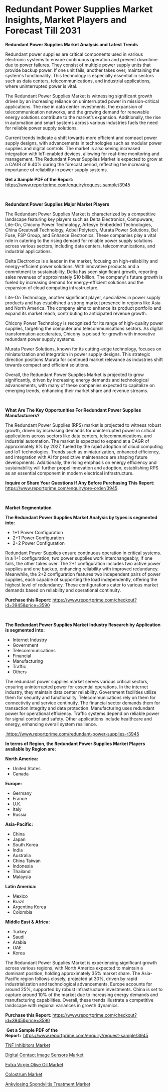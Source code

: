<p><h1>Redundant Power Supplies Market Insights, Market Players and Forecast Till 2031</h1></p><p><strong>Redundant Power Supplies Market Analysis and Latest Trends</strong></p>
<p><p>Redundant power supplies are critical components used in various electronic systems to ensure continuous operation and prevent downtime due to power failures. They consist of multiple power supply units that provide backup power. If one unit fails, another takes over, maintaining the system's functionality. This technology is especially essential in sectors such as data centers, telecommunications, and industrial applications, where uninterrupted power is vital.</p><p>The Redundant Power Supplies Market is witnessing significant growth driven by an increasing reliance on uninterrupted power in mission-critical applications. The rise in data center investments, the expansion of telecommunication networks, and the growing demand for renewable energy solutions contribute to the market’s expansion. Additionally, the rise in automation and smart systems across various industries fuels the need for reliable power supply solutions.</p><p>Current trends indicate a shift towards more efficient and compact power supply designs, with advancements in technologies such as modular power supplies and digital controls. The market is also seeing increased integration with IoT-enabled devices, allowing for real-time monitoring and management. The Redundant Power Supplies Market is expected to grow at a CAGR of 9.40% during the forecast period, reflecting the increasing importance of reliability in power supply systems.</p></p>
<p><strong>Get a Sample PDF of the Report:&nbsp;</strong> <a href="https://www.reportprime.com/enquiry/request-sample/3945?utm_campaign=1091&utm_medium=2&utm_source=Github&utm_content=ia&utm_term=15112024&utm_id=redundant-power-supplies">https://www.reportprime.com/enquiry/request-sample/3945</a></p>
<p>&nbsp;</p>
<p><strong>Redundant Power Supplies Major Market Players</strong></p>
<p><p>The Redundant Power Supplies Market is characterized by a competitive landscape featuring key players such as Delta Electronics, Compuware, Lite-On, Chicony Power Technology, Artesyn Embedded Technologies, China Greatwall Technology, Acbel Polytech, Murata Power Solutions, Bel Fuse, FSP Group, and Enhance Electronics. These companies play a vital role in catering to the rising demand for reliable power supply solutions across various sectors, including data centers, telecommunications, and industrial applications.</p><p>Delta Electronics is a leader in the market, focusing on high-reliability and energy-efficient power solutions. With innovative products and a commitment to sustainability, Delta has seen significant growth, reporting sales revenues of approximately $10 billion. The company's future growth is fueled by increasing demand for energy-efficient solutions and the expansion of cloud computing infrastructure.</p><p>Lite-On Technology, another significant player, specializes in power supply products and has established a strong market presence in regions like Asia and North America. The company aims to enhance its product portfolio and expand its market reach, contributing to anticipated revenue growth.</p><p>Chicony Power Technology is recognized for its range of high-quality power supplies, targeting the computer and telecommunications sectors. As digital transformation accelerates, Chicony is poised for growth with innovative redundant power supply systems.</p><p>Murata Power Solutions, known for its cutting-edge technology, focuses on miniaturization and integration in power supply designs. This strategic direction positions Murata for continued market relevance as industries shift towards compact and efficient solutions.</p><p>Overall, the Redundant Power Supplies Market is projected to grow significantly, driven by increasing energy demands and technological advancements, with many of these companies expected to capitalize on emerging trends, enhancing their market share and revenue streams.</p></p>
<p>&nbsp;</p>
<p><strong>What Are The Key Opportunities For Redundant Power Supplies Manufacturers?</strong></p>
<p><p>The Redundant Power Supplies (RPS) market is projected to witness robust growth, driven by increasing demands for uninterrupted power in critical applications across sectors like data centers, telecommunications, and industrial automation. The market is expected to expand at a CAGR of approximately 8% by 2027, fueled by the rapid adoption of cloud computing and IoT technologies. Trends such as miniaturization, enhanced efficiency, and integration with AI for predictive maintenance are shaping future developments. Additionally, the rising emphasis on energy efficiency and sustainability will further propel innovation and adoption, establishing RPS as an essential component in modern electrical infrastructure.</p></p>
<p><strong>Inquire or Share Your Questions If Any Before Purchasing This Report:</strong> <a href="https://www.reportprime.com/enquiry/pre-order/3945?utm_campaign=1091&utm_medium=2&utm_source=Github&utm_content=ia&utm_term=15112024&utm_id=redundant-power-supplies">https://www.reportprime.com/enquiry/pre-order/3945</a></p>
<p>&nbsp;</p>
<p><strong>Market Segmentation</strong></p>
<p><strong>The Redundant Power Supplies Market Analysis by types is segmented into:</strong></p>
<p><ul><li>1+1 Power Configuration</li><li>2+1 Power Configuration</li><li>2+2 Power Configuration</li></ul></p>
<p><p>Redundant Power Supplies ensure continuous operation in critical systems. In a 1+1 configuration, two power supplies work interchangeably; if one fails, the other takes over. The 2+1 configuration includes two active power supplies and one backup, enhancing reliability with improved redundancy. Meanwhile, the 2+2 configuration features two independent pairs of power supplies, each capable of supporting the load independently, offering the highest level of redundancy. These configurations cater to various market demands based on reliability and operational continuity.</p></p>
<p><strong>Purchase this Report:&nbsp;</strong><a href="https://www.reportprime.com/checkout?id=3945&price=3590&utm_campaign=1091&utm_medium=2&utm_source=Github&utm_content=ia&utm_term=15112024&utm_id=redundant-power-supplies">https://www.reportprime.com/checkout?id=3945&price=3590</a></p>
<p>&nbsp;</p>
<p><strong>The Redundant Power Supplies Market Industry Research by Application is segmented into:</strong></p>
<p><ul><li>Internet Industry</li><li>Government</li><li>Telecommunications</li><li>Financial</li><li>Manufacturing</li><li>Traffic</li><li>Others</li></ul></p>
<p><p>The redundant power supplies market serves various critical sectors, ensuring uninterrupted power for essential operations. In the internet industry, they maintain data center reliability. Government facilities utilize them for security and functionality. Telecommunications rely on them for connectivity and service continuity. The financial sector demands them for transaction integrity and data protection. Manufacturing uses redundant power for operational efficiency. Traffic systems depend on reliable power for signal control and safety. Other applications include healthcare and energy, enhancing overall system resilience.</p></p>
<p><a href="https://www.reportprime.com/redundant-power-supplies-r3945?utm_campaign=1091&utm_medium=2&utm_source=Github&utm_content=ia&utm_term=15112024&utm_id=redundant-power-supplies">&nbsp;https://www.reportprime.com/redundant-power-supplies-r3945</a></p>
<p><strong>In terms of Region, the Redundant Power Supplies Market Players available by Region are:</strong></p>
<p>
    <p> <strong> North America: </strong>
        <ul>
            <li>United States</li>
            <li>Canada</li>
        </ul>
        </p> 
    <p> <strong> Europe: </strong>
        <ul>
            <li>Germany</li>
            <li>France</li>
            <li>U.K.</li>
            <li>Italy</li>
            <li>Russia</li>
        </ul>
        </p> 
    <p> <strong> Asia-Pacific: </strong>
        <ul>
            <li>China</li>
            <li>Japan</li>
            <li>South Korea</li>
            <li>India</li>
            <li>Australia</li>
            <li>China Taiwan</li>
            <li>Indonesia</li>
            <li>Thailand</li>
            <li>Malaysia</li>
        </ul>
        </p> 
    <p> <strong> Latin America: </strong>
        <ul>
            <li>Mexico</li>
            <li>Brazil</li>
            <li>Argentina Korea</li>
            <li>Colombia</li>
        </ul>
        </p> 
    <p> <strong> Middle East & Africa: </strong>
        <ul>
            <li>Turkey</li>
            <li>Saudi</li>
            <li>Arabia</li>
            <li>UAE</li>
            <li>Korea</li>
        </ul>
    </p>
    </p>
<p><p>The Redundant Power Supplies Market is experiencing significant growth across various regions, with North America expected to maintain a dominant position, holding approximately 35% market share. The Asia-Pacific region follows closely, projected at 30%, driven by rapid industrialization and technological advancements. Europe accounts for around 25%, supported by robust infrastructure investments. China is set to capture around 10% of the market due to increasing energy demands and manufacturing capabilities. Overall, these trends illustrate a competitive landscape with regional variances in growth dynamics.</p></p>
<p><strong>Purchase this Report: </strong><a href="https://www.reportprime.com/checkout?id=3945&price=3590&utm_campaign=1091&utm_medium=2&utm_source=Github&utm_content=ia&utm_term=15112024&utm_id=redundant-power-supplies">https://www.reportprime.com/checkout?id=3945&price=3590</a></p>
<p>&nbsp;<strong>Get a Sample PDF of the Report:&nbsp;&nbsp;</strong><a href="https://www.reportprime.com/enquiry/request-sample/3945?utm_campaign=1091&utm_medium=2&utm_source=Github&utm_content=ia&utm_term=15112024&utm_id=redundant-power-supplies">https://www.reportprime.com/enquiry/request-sample/3945</a></p>
<p><strong></strong></p>
<p><p><a href="https://issuu.com/reportprime-2/docs/tnf-inhibitors-market-size-2030.ppt_28d8e78439100a?utm_campaign=1091&utm_medium=2&utm_source=Github&utm_content=ia&utm_term=15112024&utm_id=redundant-power-supplies">TNF Inhibitors Market</a></p><p><a href="https://github.com/MariaWashington76/Market-Research-Report-List-1/blob/main/digital-contact-image-sensors-market.md?utm_campaign=1091&utm_medium=2&utm_source=Github&utm_content=ia&utm_term=15112024&utm_id=redundant-power-supplies">Digital Contact Image Sensors Market</a></p><p><a href="https://www.linkedin.com/pulse/emerging-trends-extra-virgin-olive-oil-market-detailed-overview-0ufof?utm_campaign=1091&utm_medium=2&utm_source=Github&utm_content=ia&utm_term=15112024&utm_id=redundant-power-supplies">Extra Virgin Olive Oil Market</a></p><p><a href="https://www.linkedin.com/pulse/colostrum-market-trends-growth-outlook-2024-2031-my-mkt-intel-vk4yf?utm_campaign=1091&utm_medium=2&utm_source=Github&utm_content=ia&utm_term=15112024&utm_id=redundant-power-supplies">Colostrum Market</a></p><p><a href="https://issuu.com/reportprime-2/docs/ankylosing-spondylitis-treatment-ma_ec709608755737?utm_campaign=1091&utm_medium=2&utm_source=Github&utm_content=ia&utm_term=15112024&utm_id=redundant-power-supplies">Ankylosing Spondylitis Treatment Market</a></p></p>